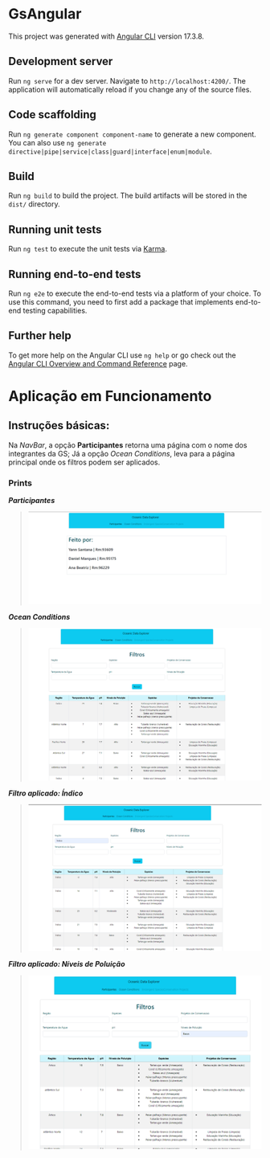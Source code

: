 # GsAngular

This project was generated with [Angular CLI](https://github.com/angular/angular-cli) version 17.3.8.

## Development server

Run `ng serve` for a dev server. Navigate to `http://localhost:4200/`. The application will automatically reload if you change any of the source files.

## Code scaffolding

Run `ng generate component component-name` to generate a new component. You can also use `ng generate directive|pipe|service|class|guard|interface|enum|module`.

## Build

Run `ng build` to build the project. The build artifacts will be stored in the `dist/` directory.

## Running unit tests

Run `ng test` to execute the unit tests via [Karma](https://karma-runner.github.io).

## Running end-to-end tests

Run `ng e2e` to execute the end-to-end tests via a platform of your choice. To use this command, you need to first add a package that implements end-to-end testing capabilities.

## Further help

To get more help on the Angular CLI use `ng help` or go check out the [Angular CLI Overview and Command Reference](https://angular.io/cli) page.

# Aplicação em Funcionamento

## Instruções básicas:

Na _NavBar_, a opção **Participantes** retorna uma página com o nome dos integrantes da GS;
Já a opção _Ocean Conditions_, leva para a página principal onde os filtros podem ser aplicados.

### Prints 

**_Participantes_**
>![Integrantes](img/participantes.png)

**_Ocean Conditions_**
>![Sem filtro aplicado](img/filtros.png)

**_Filtro aplicado: Índico_**
>![Integrantes](img/indico.png)

**_Filtro aplicado: Níveis de Poluição_**
>![Integrantes](img/baixo.png)
